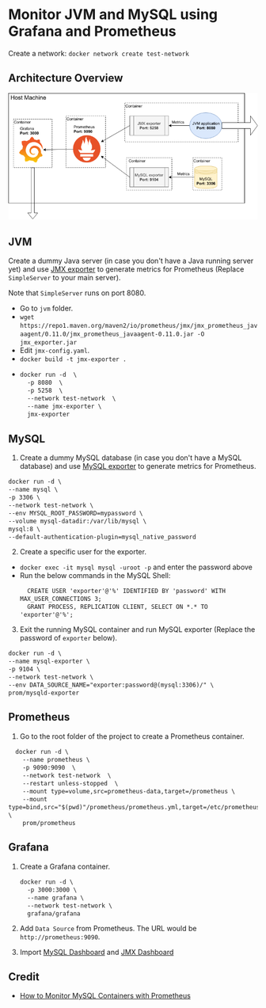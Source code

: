 # Monitor JVM and MySQL using Grafana and Prometheus

Create a network: `docker network create test-network`

## Architecture Overview

![Architecture image](./Monitor.png)

## JVM

Create a dummy Java server (in case you don't have a Java running server yet) and use
[JMX exporter](https://github.com/prometheus/jmx_exporter) to generate metrics for Prometheus (Replace `SimpleServer` to your main server).

  Note that `SimpleServer` runs on port 8080.

  - Go to `jvm` folder.
  - `wget https://repo1.maven.org/maven2/io/prometheus/jmx/jmx_prometheus_javaagent/0.11.0/jmx_prometheus_javaagent-0.11.0.jar -O jmx_exporter.jar`
  - Edit `jmx-config.yaml`.
  - `docker build -t jmx-exporter .`
  - ```
    docker run -d  \
      -p 8080  \
      -p 5258  \
      --network test-network  \
      --name jmx-exporter \
      jmx-exporter
    ```


## MySQL

1. Create a dummy MySQL database (in case you don't have a MySQL database) and use [MySQL exporter](https://github.com/prometheus/mysqld_exporter) to generate metrics for Prometheus.

  ```
  docker run -d \
  --name mysql \
  -p 3306 \
  --network test-network \
  --env MYSQL_ROOT_PASSWORD=mypassword \
  --volume mysql-datadir:/var/lib/mysql \
  mysql:8 \
  --default-authentication-plugin=mysql_native_password

  ```

2. Create a specific user for the exporter.
  - `docker exec -it mysql mysql -uroot -p` and enter the password above
  - Run the below commands in the MySQL Shell:
    ```
      CREATE USER 'exporter'@'%' IDENTIFIED BY 'password' WITH MAX_USER_CONNECTIONS 3;
      GRANT PROCESS, REPLICATION CLIENT, SELECT ON *.* TO 'exporter'@'%';
    ```

3. Exit the running MySQL container and run MySQL exporter (Replace the password of `exporter` below).
  ```
  docker run -d \
  --name mysql-exporter \
  -p 9104 \
  --network test-network \
  --env DATA_SOURCE_NAME="exporter:password@(mysql:3306)/" \
  prom/mysqld-exporter
  ```

## Prometheus
1. Go to the root folder of the project to create a Prometheus container.
  ```
    docker run -d \
      --name prometheus \
      -p 9090:9090  \
      --network test-network  \
      --restart unless-stopped  \
      --mount type=volume,src=prometheus-data,target=/prometheus \
      --mount type=bind,src="$(pwd)"/prometheus/prometheus.yml,target=/etc/prometheus/prometheus.yml  \
      prom/prometheus
  ```

## Grafana
1.  Create a Grafana container.
    ```
    docker run -d \
      -p 3000:3000 \
      --name grafana \
      --network test-network \
      grafana/grafana
    ```

2. Add `Data Source` from Prometheus. The URL would be `http://prometheus:9090`.

3. Import [MySQL Dashboard](https://grafana.com/dashboards/7362) and [JMX Dashboard](https://grafana.com/dashboards/3457)


## Credit
- [How to Monitor MySQL Containers with Prometheus](https://severalnines.com/blog/mysql-docker-how-monitor-mysql-containers-prometheus-part-1-deployment-standalone-and-swarm)

